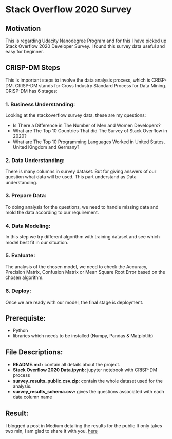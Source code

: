 
# Stack Overflow 2020 Survey

## Motivation
This is regarding Udacity Nanodegree Program and for this I have picked up Stack Overflow 2020 Developer Survey. I found this survey data useful and easy for beginner.

## CRISP-DM Steps
This is important steps to involve the data analysis process, which is CRISP-DM. CRISP-DM stands for Cross Industry Standard Process for Data Mining. CRISP-DM has 6 stages:

### 1. Business Understanding:
Looking at the stackoverflow survey data, these are my questions:
- Is There a Difference in The Number of Men and Women Developers?
- What are The Top 10 Countries That did The Survey of Stack Overflow in 2020?
- What are The Top 10 Programming Languages Worked in United States, United Kingdom and Germany?

### 2. Data Understanding:
There is many columns in survey dataset. But for giving answers of our question what data will be used. This part understand as Data understanding.

### 3. Prepare Data:
To doing analysis for the questions, we need to handle missing data and mold the data according to our requirement.

### 4. Data Modeling:
In this step we try different algorithm with training dataset and see which model best fit in our situation.

### 5. Evaluate:
The analysis of the chosen model, we need to check the Accuracy, Precision Matrix, Confusion Matrix or Mean Square Root Error based on the chosen algorithm.

### 6. Deploy:
Once we are ready with our model, the final stage is deployment. 

## Prerequiste:
- Python
- libraries which needs to be installed (Numpy, Pandas & Matplotlib)

## File Descriptions:
- **README.md :** contain all details about the project.
- **Stack Overflow 2020 Data.ipynb:** jupyter notebook with CRISP-DM process
- **survey_results_public.csv.zip:** contain the whole dataset used for the analysis.
- **survey_results_schema.csv:** gives the questions associated with each data column name

## Result:
I blogged a post in Medium detailing the results for the public It only takes two min, I am glad to share it with you. [here](https://medium.com/@alabdullatif.ab/stack-overflow-survey-data-2020-7bb4810b4bda)

```python

```
